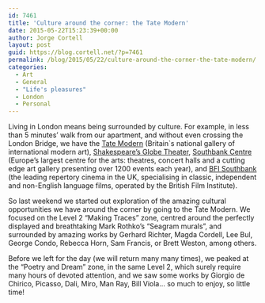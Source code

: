 ```yaml
---
id: 7461
title: 'Culture around the corner: the Tate Modern'
date: 2015-05-22T15:23:39+00:00
author: Jorge Cortell
layout: post
guid: https://blog.cortell.net/?p=7461
permalink: /blog/2015/05/22/culture-around-the-corner-the-tate-modern/
categories:
  - Art
  - General
  - "Life's pleasures"
  - London
  - Personal
---
```

Living in London means being surrounded by culture. For example, in less than 5 minutes’ walk from our apartment, and without even crossing the London Bridge, we have the <a href="https://www.tate.org.uk/visit/tate-modern" target="_blank">Tate Modern</a> (Britain`s national gallery of international modern art), <a href="https://www.shakespearesglobe.com/" target="_blank">Shakespeare’s Globe Theater</a>, <a href="https://www.southbankcentre.co.uk/" target="_blank">Southbank Centre</a> (Europe’s largest centre for the arts: theatres, concert halls and a cutting edge art gallery presenting over 1200 events each year), and <a href="https://whatson.bfi.org.uk/Online/" target="_blank">BFI Southbank</a> (the leading repertory cinema in the UK, specialising in classic, independent and non-English language films, operated by the British Film Institute).

So last weekend we started out exploration of the amazing cultural opportunities we have around the corner by going to the Tate Modern. We focused on the Level 2 “Making Traces” zone, centred around the perfectly displayed and breathtaking Mark Rothko’s “Seagram murals”, and surrounded by amazing works by Gerhard Richter, Magda Cordell, Lee Bul, George Condo, Rebecca Horn, Sam Francis, or Brett Weston, among others.

Before we left for the day (we will return many many times), we peaked at the “Poetry and Dream” zone, in the same Level 2, which surely require many hours of devoted attention, and we saw some works by Giorgio de Chirico, Picasso, Dali, Miro, Man Ray, Bill Viola… so much to enjoy, so little time!